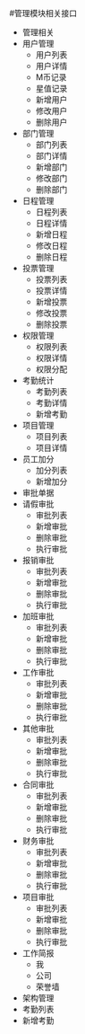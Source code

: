 #管理模块相关接口

* 管理相关
 * 用户管理
   * 用户列表
   * 用户详情
   * M币记录
   * 星值记录
   * 新增用户
   * 修改用户
   * 删除用户
 * 部门管理
   * 部门列表
   * 部门详情
   * 新增部门
   * 修改部门
   * 删除部门
 * 日程管理
   * 日程列表
   * 日程详情
   * 新增日程
   * 修改日程
   * 删除日程
 * 投票管理
   * 投票列表
   * 投票详情
   * 新增投票
   * 修改投票
   * 删除投票
 * 权限管理
   * 权限列表
   * 权限详情
   * 权限分配
 * 考勤统计
   * 考勤列表
   * 考勤详情
   * 新增考勤
 * 项目管理
   * 项目列表
   * 项目详情
 * 员工加分
   * 加分列表
   * 新增加分
* 审批单据
 * 请假审批
   * 审批列表
   * 新增审批
   * 删除审批
   * 执行审批
 * 报销审批
   * 审批列表
   * 新增审批
   * 删除审批
   * 执行审批
 * 加班审批
   * 审批列表
   * 新增审批
   * 删除审批
   * 执行审批
 * 工作审批
   * 审批列表
   * 新增审批
   * 删除审批
   * 执行审批
 * 其他审批
   * 审批列表
   * 新增审批
   * 删除审批
   * 执行审批
 * 合同审批
   * 审批列表
   * 新增审批
   * 删除审批
   * 执行审批
 * 财务审批
   * 审批列表
   * 新增审批
   * 删除审批
   * 执行审批
 * 项目审批
   * 审批列表
   * 新增审批
   * 删除审批
   * 执行审批
* 工作简报
   * 我
   * 公司
   * 荣誉墙
* 架构管理
 * 考勤列表
 * 新增考勤